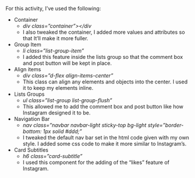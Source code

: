 
<html lang="en-US">
  <head>
    <meta charset="UTF-8">
    <meta http-equiv="X-UA-Compatible" content="IE=edge">
    <meta name="viewport" content="width=device-width, initial-scale=1">


<title>Diang_Webdev_Finals</title>
<meta name="generator" content="Jekyll v3.9.0" />
<meta property="og:title" content="Assessment" />
<meta property="og:locale" content="en_US" />
<link rel="canonical" href="https://ffdiang.github.io/Diang_WebDev_Final/act61/" />
<meta property="og:url" content="https://ffdiang.github.io/Diang_WebDev_Final/act61/" />
<meta property="og:site_name" content="https://ffdiang.github.io/Diang_WebDev_Final/" />
<script type="application/ld+json">
{"url":"https://ffdiang.github.io/Diang_WebDev_Final/act61/","@type":"WebPage","headline":"Assessment","@context":"https://schema.org"}</script>
  </head>
  <body>
    <div class="container-lg px-3 my-5 markdown-body">


<p>For this activity, I’ve used the following:</p>

<ul>
   <li>Container
    <ul>
      <li><em>div class=”container”&gt;&lt;/div</em></li>
      <li>I also tweaked the container, I added more values and attributes so that It’ll make it more fuller.</li>
    </ul>
  </li>
  
  <li>Group Item
    <ul>
      <li><em>li class=”list-group-item”</em></li>
      <li>I added this feature inside the lists group so that the comment box and post button will be kept in place.</li>
    </ul>
  </li>
  <li>Align items
    <ul>
      <li><em>div class=”d-flex align-items-center”</em></li>
      <li>This class can align any elements and objects into the center. I used it to keep my elements inline.</li>
    </ul>
  </li>
  <li>Lists Groups
    <ul>
      <li><em>ul class=”list-group list-group-flush”</em></li>
      <li>This allowed me to add the comment box and post button like how Instagram designed it to be.</li>
    </ul>
  </li>
  <li>Navigation Bar
    <ul>
      <li><em>nav class=”navbar navbar-light sticky-top bg-light style=”border-bottom: 1px solid #ddd;”</em></li>
      <li>I tweaked the default nav bar set in the html code given with my own style. I added some css code to make it more similar to Instagram’s.</li>
    </ul>
  </li>
  <li>Card Subtitles
    <ul>
      <li><em>h6 class=”card-subtitle”</em></li>
      <li>I used this component for the adding of the “likes” feature of Instagram.</li>
    </ul>
  </li>
</ul>    

